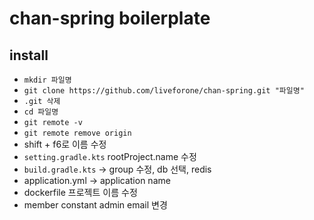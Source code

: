 # chan-spring boilerplate

## install
* `mkdir 파일명`
* `git clone https://github.com/liveforone/chan-spring.git "파일명"`
* `.git 삭제`
* `cd 파일명`
* `git remote -v`
* `git remote remove origin`
* shift + f6로 이름 수정
* `setting.gradle.kts` rootProject.name 수정
* `build.gradle.kts` -> group 수정, db 선택, redis
* application.yml -> application name
* dockerfile 프로젝트 이름 수정
* member constant admin email 변경
